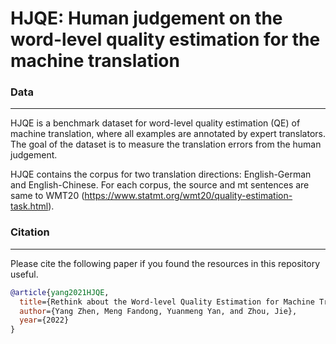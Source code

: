 # HJQE: Human judgement on the word-level quality estimation for the machine translation

### Data
----------
HJQE is a benchmark dataset for word-level quality estimation (QE) of machine translation, where all examples are annotated by expert translators. The goal of the dataset is to measure the translation errors from the human judgement. 

HJQE contains the corpus for two translation directions: English-German and English-Chinese. For each corpus, the source and mt sentences are same to WMT20 (https://www.statmt.org/wmt20/quality-estimation-task.html).

### Citation
------------
Please cite the following paper if you found the resources in this repository useful.
```bibtex
@article{yang2021HJQE,
  title={Rethink about the Word-level Quality Estimation for Machine Translation from Human Judgement},
  author={Yang Zhen, Meng Fandong, Yuanmeng Yan, and Zhou, Jie},
  year={2022}
}
```
